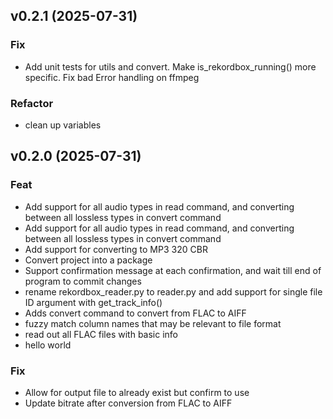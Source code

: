 ## v0.2.1 (2025-07-31)

### Fix

- Add unit tests for utils and convert. Make is_rekordbox_running() more specific. Fix bad Error handling on ffmpeg

### Refactor

- clean up variables

## v0.2.0 (2025-07-31)

### Feat

- Add support for all audio types in read command, and converting between all lossless types in convert command
- Add support for all audio types in read command, and converting between all lossless types in convert command
- Add support for converting to MP3 320 CBR
- Convert project into a package
- Support confirmation message at each confirmation, and wait till end of program to commit changes
- rename rekordbox_reader.py to reader.py and add support for single file ID argument with get_track_info()
- Adds convert command to convert from FLAC to AIFF
- fuzzy match column names that may be relevant to file format
- read out all FLAC files with basic info
- hello world

### Fix

- Allow for output file to already exist but confirm to use
- Update bitrate after conversion from FLAC to AIFF
